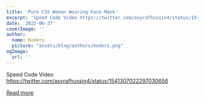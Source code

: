 ```yaml
---
title: 'Pure CSS Woman Wearing Face Mask'
excerpt: 'Speed Code Video https://twitter.com/asyrafhussin4/status/1541307022297030656'
date: '2022-06-27'
coverImage: ''
author:
  name: Koders
  picture: "assets/blog/authors/koders.png"
ogImage:
  url: ''
---
```


Speed Code Video https://twitter.com/asyrafhussin4/status/1541307022297030656

[Read more](https://dev.to/asyrafhussin4/pure-css-woman-wearing-face-mask-i55)

